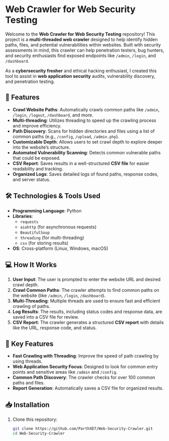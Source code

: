 # Web Crawler for Web Security Testing

Welcome to the **Web Crawler for Web Security Testing** repository! This project is a **multi-threaded web crawler** designed to help identify hidden paths, files, and potential vulnerabilities within websites. Built with security assessments in mind, this crawler can help penetration testers, bug hunters, and security enthusiasts find exposed endpoints like `/admin`, `/login`, and `/dashboard`.

As a **cybersecurity fresher** and ethical hacking enthusiast, I created this tool to assist in **web application security** audits, vulnerability discovery, and penetration testing.

## 🚀 Features

- **Crawl Website Paths**: Automatically crawls common paths like `/admin`, `/login`, `/logout`, `/dashboard`, and more.
- **Multi-threading**: Utilizes threading to speed up the crawling process and improve efficiency.
- **Path Discovery**: Scans for hidden directories and files using a list of common paths (e.g., `/config`, `/upload`, `/admin.php`).
- **Customizable Depth**: Allows users to set crawl depth to explore deeper into the website’s structure.
- **Automated Vulnerability Scanning**: Detects common vulnerable paths that could be exposed.
- **CSV Report**: Saves results in a well-structured **CSV file** for easier readability and tracking.
- **Organized Logs**: Saves detailed logs of found paths, response codes, and server status.

## 🛠️ Technologies & Tools Used

- **Programming Language**: Python
- **Libraries**: 
  - `requests`
  - `aiohttp` (for asynchronous requests)
  - `BeautifulSoup`
  - `threading` (for multi-threading)
  - `csv` (for storing results)
- **OS**: Cross-platform (Linux, Windows, macOS)

## 💻 How It Works

1. **User Input**: The user is prompted to enter the website URL and desired crawl depth.
2. **Crawl Common Paths**: The crawler attempts to find common paths on the website (like `/admin`, `/login`, `/dashboard`).
3. **Multi-Threading**: Multiple threads are used to ensure fast and efficient crawling of paths.
4. **Log Results**: The results, including status codes and response data, are saved into a CSV file for review.
5. **CSV Report**: The crawler generates a structured **CSV report** with details like the URL, response code, and status.

## 🔑 Key Features

- **Fast Crawling with Threading**: Improve the speed of path crawling by using threads.
- **Web Application Security Focus**: Designed to look for common entry points and sensitive areas like `/admin` and `/config`.
- **Common Path Discovery**: The crawler checks for over 100 common paths and files.
- **Report Generation**: Automatically saves a CSV file for organized results.

## 📥 Installation

1. Clone this repository:
   ```bash
   git clone https://github.com/ParthXD7/Web-Security-Crawler.git
   cd Web-Security-Crawler

